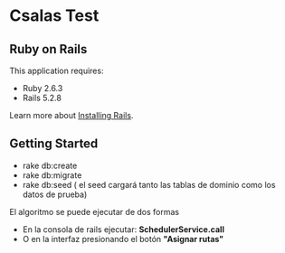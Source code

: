 # Csalas Test

## Ruby on Rails

This application requires:

- Ruby 2.6.3
- Rails 5.2.8

Learn more about [Installing Rails](http://railsapps.github.io/installing-rails.html).

## Getting Started

- rake db:create
- rake db:migrate
- rake db:seed ( el seed cargará tanto las tablas de dominio como los datos de prueba)

El algoritmo se puede ejecutar de dos formas

- En la consola de rails ejecutar: **SchedulerService.call**
- O en la interfaz presionando el botón **"Asignar rutas"**
